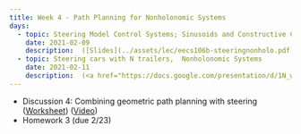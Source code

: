 ```yaml
---
title: Week 4 - Path Planning for Nonholonomic Systems
days:
  - topic: Steering Model Control Systems; Sinusoids and Constructive Controllability
    date: 2021-02-09
    description:  ([Slides](../assets/lec/eecs106b-steeringnonholo.pdf)) (<a href="https://youtu.be/BSzJxBv_d_0">Video</a>) ([Scribe Notes](../assets/scribe/scribe_lec7.pdf)) <br /> Reading - MLS Chapter 8
  - topic: Steering cars with N trailers,  Nonholonomic Systems
    date: 2021-02-11
    description:  (<a href="https://docs.google.com/presentation/d/1N_wgW-63jIfJASFOjpP0YWBmpCKUS-kfwuxPWsJp7tM/edit?usp=sharing">Slides</a>) (<a href="https://youtu.be/TpMnO28sOAY">Video</a>) (Scribe Notes) <br /> Reading - MLS
---
```


- Discussion 4: Combining geometric path planning with steering ([Worksheet](../assets/discussions/106B_Dis_4_Worksheet.pdf)) (<a href="https://youtu.be/r2MamKIvy_M">Video</a>)
- Homework 3 (due 2/23)